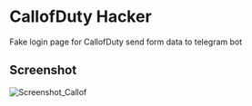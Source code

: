 
# CallofDuty Hacker

Fake login page for CallofDuty
send form data to telegram bot


## Screenshot

![Screenshot_Callof](https://user-images.githubusercontent.com/108486211/203855828-17500f2d-0e1a-4d4b-9222-a8c4b28d01b4.jpg)
